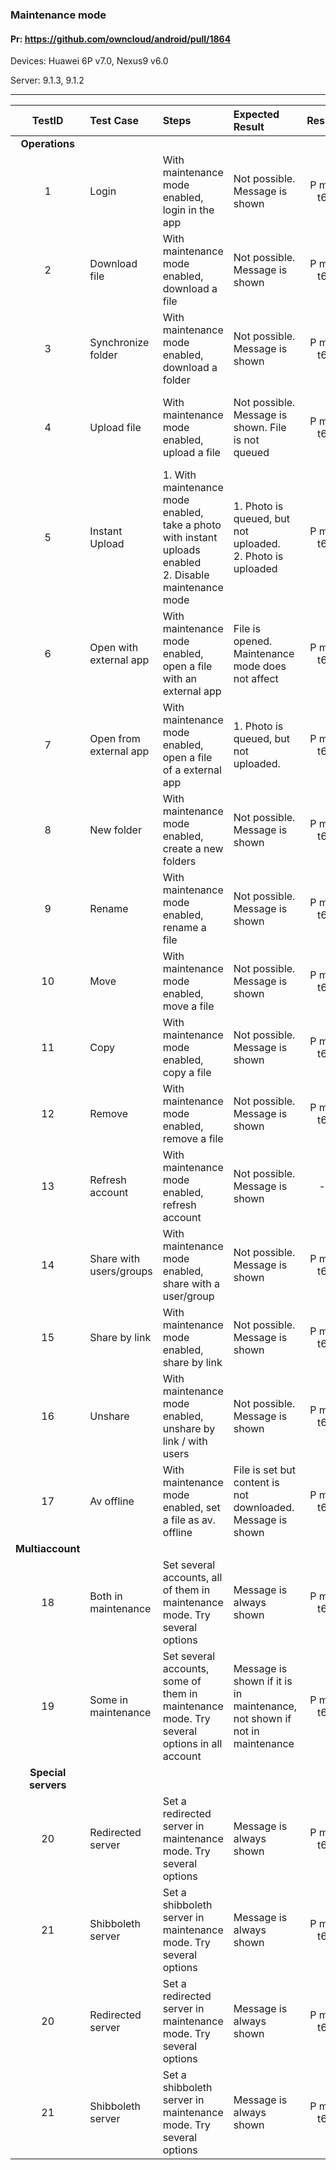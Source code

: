 ###  Maintenance mode 

#### Pr: https://github.com/owncloud/android/pull/1864

Devices: Huawei 6P v7.0, Nexus9 v6.0

Server: 9.1.3, 9.1.2

---

 
| TestID | Test Case | Steps | Expected Result | Result |2nd review | Related Comment |
| :----: | :-------- | :---- | :-------------- | :----: | :-------: | :---------------|
|**Operations**|||||||
| 1 | Login | With maintenance mode enabled, login in the app | Not possible. Message is shown | P m7 t6| P t6 |  |
| 2 | Download file| With maintenance mode enabled, download a file | Not possible. Message is shown | P m7 t6|P t6|  |
| 3 | Synchronize folder| With maintenance mode enabled, download a folder | Not possible. Message is shown | P m7 t6|P t6|  |
| 4 | Upload file| With maintenance mode enabled, upload a file | Not possible. Message is shown. File is not queued | P m7 t6|P t6| SOLVED: Upload view shows "Unknown error" |
| 5 | Instant Upload | 1. With maintenance mode enabled, take a photo with instant uploads enabled<br> 2. Disable maintenance mode| 1. Photo is queued, but not uploaded.<br>2. Photo is uploaded | P m7 t6|P t6| SOLVED: Upload view shows "Unknown error" |
| 6 | Open with external app | With maintenance mode enabled, open a file with an external app  | File is opened. Maintenance mode does not affect | P m7 t6|P t6|  |
| 7 | Open from external app | With maintenance mode enabled, open a file of a external app  | 1. Photo is queued, but not uploaded.| P m7 t6|P t6| SOLVED: Upload view shows "Unknown error" |
| 8 | New folder | With maintenance mode enabled, create a new folders | Not possible. Message is shown | P m7 t6 |  P t6|
| 9 | Rename | With maintenance mode enabled, rename a file | Not possible. Message is shown | P m7 t6|P t6|  |
| 10 | Move | With maintenance mode enabled, move a file | Not possible. Message is shown | P m7 t6|P t6|  |
| 11 | Copy | With maintenance mode enabled, copy a file | Not possible. Message is shown | P m7 t6|P t6|  |
| 12 | Remove | With maintenance mode enabled, remove a file | Not possible. Message is shown | P m7 t6|P t6| |
| 13 | Refresh account | With maintenance mode enabled, refresh account | Not possible. Message is shown | - | Nothing in any case. |
| 14 | Share with users/groups | With maintenance mode enabled, share with a user/group | Not possible. Message is shown | P m7 t6|P t6| SOLVED: Message is not shown |
| 15 | Share by link | With maintenance mode enabled, share by link | Not possible. Message is shown | P m7 t6|P t6|  |
| 16 | Unshare | With maintenance mode enabled, unshare by link / with users | Not possible. Message is shown | P m7 t6|P t6| SOLVED: File is removed from file list |
| 17 | Av offline | With maintenance mode enabled, set a file as av. offline | File is set but content is not downloaded. Message is shown | P m7 t6|P t6|  |
|**Multiaccount**|||||||
| 18 | Both in maintenance | Set several accounts, all of them in maintenance mode. Try several options | Message is always shown | P m7 t6|P t6|  |
| 19 | Some in maintenance | Set several accounts, some of them in maintenance mode. Try several options in all account | Message is shown if it is in maintenance, not shown if not in maintenance | P m7 t6|P t6|  |
|**Special servers**|||||||
| 20 | Redirected server | Set a redirected server in maintenance mode. Try several options | Message is always shown | P m7 t6|  |
| 21 | Shibboleth server | Set a shibboleth server in maintenance mode. Try several options | Message is always shown | P m7 t6| SOLVED: Not recognized |
| 20 | Redirected server | Set a redirected server in maintenance mode. Try several options | Message is always shown | P m7 t6||  |
| 21 | Shibboleth server | Set a shibboleth server in maintenance mode. Try several options | Message is always shown | P m7 t6|| SOLVED: Not recognized |
